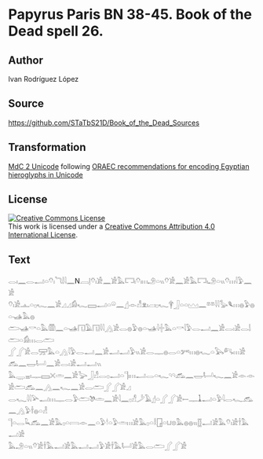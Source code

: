 # Papyrus Paris BN 38-45. Book of the Dead spell 26.

## Author 

Ivan Rodríguez López

## Source 

https://github.com/STaTbS21D/Book_of_the_Dead_Sources

## Transformation 

[MdC 2 Unicode](https://statbs21d.github.io/mdc2unicode.html) following [ORAEC recommendations for encoding Egyptian hieroglyphs in Unicode](https://github.com/oraec/recommendations-encoding-hieroglyphs)

## License 

<a rel="license" href="http://creativecommons.org/licenses/by/4.0/"><img alt="Creative Commons License" style="border-width:0" src="https://i.creativecommons.org/l/by/4.0/88x31.png" /></a><br />This work is licensed under a <a rel="license" href="http://creativecommons.org/licenses/by/4.0/">Creative Commons Attribution 4.0 International License</a>.

## Text 

<hiero><rubrum>𓂋𓏤𓈖𓂋𓂝𓏏𓄣𓏤𓆓𓌃𓇋𓈖</rubrum>N𓐙𓊤𓄣𓏤𓀀𓈖𓀀𓅓𓉐𓏤𓄣𓏤𓏥𓄂𓏏𓏭𓄣𓀀𓈖𓀀𓅓𓉐𓏤𓄂𓏏𓏭𓄣𓏥𓇋𓅱𓈖𓀀<br>
𓄣𓏤𓀀𓊵𓏏𓊪𓆑𓈖𓀀𓈎𓈎𓀁𓆑𓈙𓂝𓏏𓏖𓈖𓊨𓁹𓀭𓁷𓏤𓐞𓏤𓊪𓆑𓋁𓃀𓏏𓏏𓈉𓈖𓎼𓎼𓇋𓇋𓅭𓆰𓏥𓐍𓅱𓐍𓏏𓊛𓅓𓐍<br>
𓂧𓊛𓎡𓏏𓅓𓏃𓈖𓏏𓊛𓉔𓄿𓉔𓇋𓇋𓂻𓀀𓂋𓐍𓅱𓐍𓏏𓊛𓇋𓏶𓅓𓏏𓎡𓇋𓅱𓂋𓂝𓈖𓀀𓂋𓏤𓀀𓂋𓌃𓂧𓏏𓀁𓏥𓂋𓂧<br>
𓂾𓂾𓀀𓂋𓈝𓅓𓏏𓂻𓇋𓅱𓂋𓂝𓈖𓀀𓂝𓂝𓅱𓏭𓀀𓂋𓊃𓐍𓂋𓏏𓀒𓏥𓐍𓆑𓏏𓅂𓀐𓏥𓀀𓃹𓈖𓉿𓂡𓈖𓀀𓂋𓏤𓀀𓂝𓂝𓏭<br>
𓅓𓇾𓈇𓏤𓊃𓈙𓏴𓏛𓈖𓀀𓅬𓃀𓀭𓂋𓊪𓂝𓏏𓊹𓏤𓏥𓂝𓂋𓏏𓆑𓄹𓄹𓃹𓈖𓉿𓂡𓆑𓈖𓀀𓁹𓁹𓀀𓂧𓃹𓈖𓂻𓈖𓆑𓈖𓀀𓂋𓂧𓂾𓂾𓀀𓈎<br>
𓂋𓆑𓇋𓇋𓅪𓂝𓏥𓊃𓂋𓅱𓂧𓌗𓏛𓈖𓀀𓇋𓈖𓊪𓀭𓌳𓄿𓊨𓏏𓂾𓂾𓀀𓍿𓊃𓍞𓂝𓏏𓅱𓇋𓂋𓆑𓃹𓈖𓂻𓅱𓌂𓐍𓏏𓁐<br>
𓊹𓏏𓂋𓆗𓃹𓈖𓀀𓅓𓊪𓏏𓇯𓁹𓈖𓏏𓅱𓎗𓏏𓅱𓏛𓏥𓀀𓅓𓊪𓏏𓎛𓉗𓏏𓂓𓊖𓅓𓐍𓐍𓏭𓊅𓂝𓀀𓅓𓄣𓏤𓀀𓌂𓅓𓂝𓀀<br>
𓅓𓄂𓏏𓏭𓄣𓀀𓌂𓅓𓂝𓀀𓅓𓂝𓂝𓅱𓀀𓌂𓅓𓂡𓀀𓅓𓂋𓂧𓂾𓂾𓀀<br></hiero>